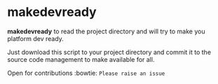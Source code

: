 # makedevready

**makedevready** to read the project directory and will try to make you platform dev ready.

Just download this script to your project directory and commit it to the source code management to make available for all.


Open for contributions :bowtie: `Please raise an issue`
